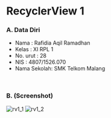 # RecyclerView 1


### A. Data Diri
- Nama        : Rafidia Aqil Ramadhan
- Kelas       : XI RPL 1
- No. urut    : 28
- NIS         : 4807/1526.070
- Nama Sekolah: SMK Telkom Malang

<br>

### B. (Screenshot)
![rv1_1](https://cloud.githubusercontent.com/assets/22127529/20031517/7aca0ea2-a3ab-11e6-8fef-42f47a6fd429.PNG)
![rv1_2](https://cloud.githubusercontent.com/assets/22127529/20031516/7ac559b6-a3ab-11e6-9e08-5873ace826b2.PNG)
